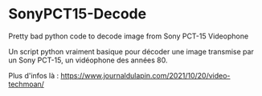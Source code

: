 # SonyPCT15-Decode
Pretty bad python code to decode image from Sony PCT-15 Videophone

Un script python vraiment basique pour décoder une image transmise par un Sony PCT-15, un vidéophone des années 80. 

Plus d'infos là : https://www.journaldulapin.com/2021/10/20/video-techmoan/
